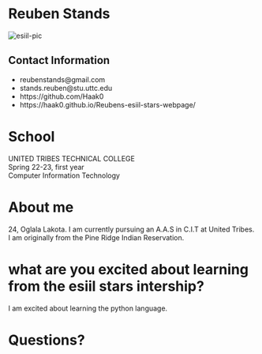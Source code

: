 # Reuben Stands  
![esiil-pic](https://user-images.githubusercontent.com/128166429/227305923-5dfa2ab9-c116-489c-8f48-fceb470c0eb2.jpg)

## Contact Information  
<ul>
  <li>reubenstands@gmail.com</li>
  <li>stands.reuben@stu.uttc.edu</li>
  <li>https://github.com/Haak0</li>
  <li>https://haak0.github.io/Reubens-esiil-stars-webpage/</li>
</ul>  

# School  
UNITED TRIBES TECHNICAL COLLEGE  
Spring 22-23, first year  
Computer Information Technology  

# About me  
24, Oglala Lakota. I am currently pursuing an A.A.S in C.I.T at United Tribes. I am originally from the Pine Ridge Indian Reservation.

# what are you excited about learning from the esiil stars intership?
I am excited about learning the python language.
# Questions?  
